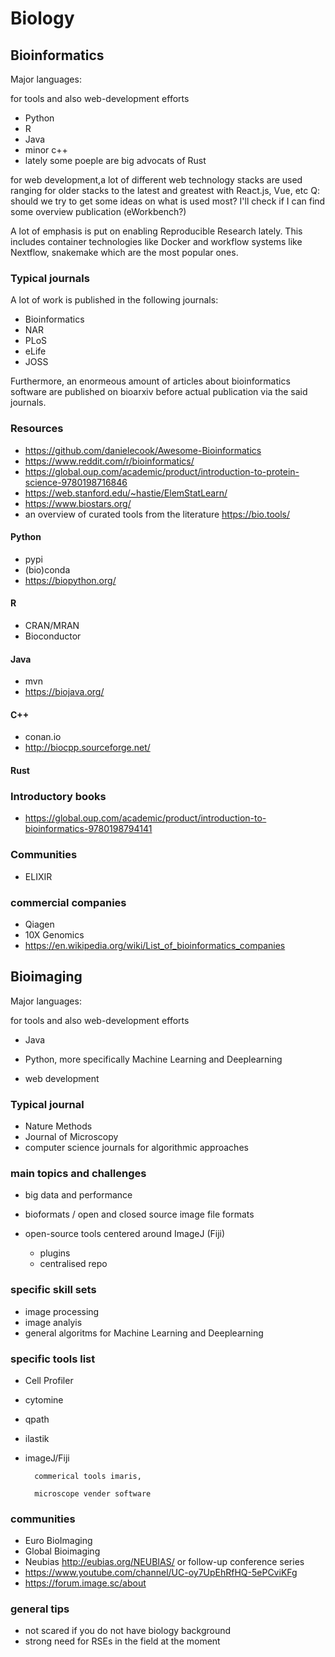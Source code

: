 # Biology

## Bioinformatics

Major languages:

for tools and also web-development efforts
* Python
* R
* Java
* minor c++
* lately some poeple are big advocats of Rust

for web development,a lot of different web technology stacks are used ranging for older stacks to the latest and greatest with React.js, Vue, etc
Q: should we try to get some ideas on what is used most? I'll check if I can find some overview publication (eWorkbench?)

A lot of emphasis is put on enabling Reproducible Research lately. This includes container technologies like Docker and workflow systems like Nextflow, snakemake which are the most popular ones.

### Typical journals

A lot of work is published in the following journals:

* Bioinformatics
* NAR
* PLoS
* eLife
* JOSS

Furthermore, an enormeous amount of articles about bioinformatics software are published on bioarxiv before actual publication via the said journals.


### Resources

* https://github.com/danielecook/Awesome-Bioinformatics
* https://www.reddit.com/r/bioinformatics/
* https://global.oup.com/academic/product/introduction-to-protein-science-9780198716846
* https://web.stanford.edu/~hastie/ElemStatLearn/
* https://www.biostars.org/
* an overview of curated tools from the literature https://bio.tools/

#### Python
- pypi
- (bio)conda
- https://biopython.org/

#### R
- CRAN/MRAN
- Bioconductor

#### Java
- mvn
- https://biojava.org/

#### C++
- conan.io
- http://biocpp.sourceforge.net/

#### Rust


### Introductory books
- https://global.oup.com/academic/product/introduction-to-bioinformatics-9780198794141

### Communities
- ELIXIR

### commercial companies
- Qiagen
- 10X Genomics
- https://en.wikipedia.org/wiki/List_of_bioinformatics_companies


## Bioimaging

Major languages:

for tools and also web-development efforts

* Java
* Python, more specifically Machine Learning and Deeplearning

* web development

### Typical journal

- Nature Methods
- Journal of Microscopy
- computer science journals for algorithmic approaches

### main topics and challenges
        
- big data and performance

- bioformats / open and closed source image file formats

- open-source tools centered around ImageJ (Fiji)
    - plugins
    - centralised repo

### specific skill sets

- image processing
- image analyis
- general algoritms for Machine Learning and Deeplearning

### specific tools list

- Cell Profiler
- cytomine
- qpath
- ilastik
- imageJ/Fiji

        commerical tools imaris,

        microscope vender software

### communities

- Euro BioImaging
- Global Bioimaging
- Neubias http://eubias.org/NEUBIAS/ or follow-up conference series
- https://www.youtube.com/channel/UC-oy7UpEhRfHQ-5ePCviKFg
- https://forum.image.sc/about

### general tips

- not scared if you do not have biology background
- strong need for RSEs in the field at the moment
